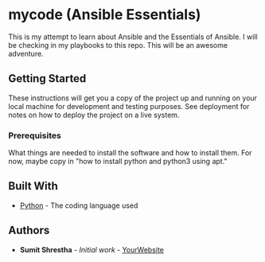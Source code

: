 # mycode (Ansible Essentials)

This is my attempt to learn about Ansible and the Essentials of Ansible.
I will be checking in my playbooks to this repo. This will be an awesome adventure.

## Getting Started

These instructions will get you a copy of the project up and running on your local machine
for development and testing purposes. See deployment for notes on how to deploy the project
on a live system.

### Prerequisites

What things are needed to install the software and how to install them. For now, maybe copy in
"how to install python and python3 using apt."

## Built With

* [Python](https://www.python.org/) - The coding language used

## Authors

* **Sumit Shrestha** - *Initial work* - [YourWebsite](https://example.com/)
